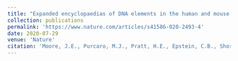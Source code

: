 ```yaml
---
title: "Expanded encyclopaedias of DNA elements in the human and mouse genomes"
collection: publications
permalink: 'https://www.nature.com/articles/s41586-020-2493-4'
date: 2020-07-29
venue: 'Nature'
citation: 'Moore, J.E., Purcaro, M.J., Pratt, H.E., Epstein, C.B., Shoresh, N., Adrian, J., Kawli, T., Davis, C.A., Dobin, A., Kaul, R., Halow, J., Van Nostrand, E.L., Freese, P., Gorkin, D.U., Shen, Y., He, Y., Mackiewicz, M., Pauli-Behn, F., Williams, B.A., Mortazavi, A., Keller, C.A., Zhang, X.O., Elhajjajy, S.I., Huey, J., Dickel, D.E., Snetkova, V., Wei, X., Narayanan, A.K., Bates, D., Boatman, L., Bryson, B., Cano, M., Chan, E.T., Chen, F., Chen, R.S., Cho, A.Y., Conway, A.E., Dao, K.T., Dawson, T.E., Dewey, C.N., Domas, K.R., Dorn, J., Du, Z., Eastman, C., Ebersol, A.K., Eren, A., Estep, P.W., Feingold, E.A., Fisher-Aylor, K.I., Gao, F., Garrity, L., Gastier-Foster, J.M., Gaulton, K.J., Goldy, J., Goodwin, J.A., Gordon, S.E., Gu, Z., He, Z., Herrmann, C., Hitz, B.C., Honaas, L.A., Howell, G.R., Jha, S., Johnson, A.K., Johnson, E.M., Juric, I., Katta, R., Kinsella, M., Kliewer, S.A., Knobel, M., Lee, K., Lee, M.T., Leinonen, K., Lenz, J.V., Li, K., Li, Y., Liu, S., Liu, Z., Lizio, M., London, D., Long, H., Ly, L., Mayo, M., McLean, C.Y., Medrano, J.F., Morton, T., Mungall, C.J., Murata, T., Nassar, L.R., Neri, F., Nguyen, T.H., Ninomiya, N., Noma, S., O’Connor, B., Ogawa, C., Oldread, E., Olson, N., Park, P.J., Partridge, E.C., Patten, J.J., Perry, M.D., Pham, L., Plajzer-Frick, I., Pooley, R., Price, D., Raha, D., Reddy, T.E., Reed, B., Reynolds, A.P., Riesenfeld, S.J., Robinson, G., Rosenberg, M., Roy, A., Schulz, E.P., Shen, Y., Shibata, Y., Sivaraman, R.K., Stamatoyannopoulos, J.A., Starks, A.M., Strattan, J.S., Tabak, R.G., Tabor, J.S., Taghavi, P., Thomas, T., Thompson, R.P., Tokuyasu, T.A., Umemori, H., Valdez, G.Q., Vaught, B., Vira, A., Wang, H., Waterman, M.L., Welch, J.D., Werner, J.M., Westlund, J.M., Wilken, M.S., Witt, H., Won, K.J., Wu, J., Wyman, D., Xu, Z., Yan, K.K., Yang, X., Yen, C., Yip, K.Y., Zaborowski, M., Zhang, H., Zhang, Z., Zhao, B., Zink, B., Zylka, M.J., Bickmore, W.A., Birney, E., Furey, T.S., Crawford, G.E., Rinn, J.L., Noble, W.S., Ren, B., Weng, Z., Snyder, M.P., Gerstein, M.B., Stamatoyannopoulos, J.A., Kellis, M., and Hardison, R.C. (2020). Expanded encyclopaedias of DNA elements in the human and mouse genomes. Nature 583, 699–710. https://doi.org/10.1038/s41586-020-2493-4'
---
```


